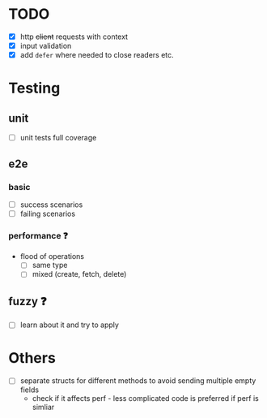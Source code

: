 # TODO
- [x] http ~~client~~ requests with context
- [x] input validation
- [x] add `defer` where needed to close readers etc.
# Testing
## unit
- [ ] unit tests full coverage
## e2e
### basic
- [ ] success scenarios
- [ ] failing scenarios
### performance ❓
- flood of operations
  - [ ] same type
  - [ ] mixed (create, fetch, delete)
## fuzzy ❓
- [ ] learn about it and try to apply

# Others
- [ ] separate structs for different methods to avoid sending multiple empty fields
  - check if it affects perf - less complicated code is preferred if perf is simliar